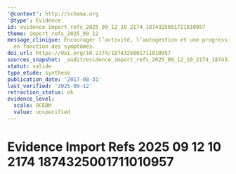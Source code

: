 ```yaml
---
'@context': http://schema.org
'@type': Evidence
id: evidence_import_refs_2025_09_12_10_2174_1874325001711010957
theme: import_refs_2025_09_12
message_clinique: Encourager l’activité, l’autogestion et une progression graduée
  en fonction des symptômes.
doi_url: https://doi.org/10.2174/1874325001711010957
sources_snapshot: _audit/evidence_import_refs_2025_09_12_10_2174_1874325001711010957.json
statut: valide
type_etude: synthese
publication_date: '2017-08-31'
last_verified: '2025-09-12'
retraction_status: ok
evidence_level:
  scale: OCEBM
  value: unspecified
---
```

# Evidence Import Refs 2025 09 12 10 2174 1874325001711010957

